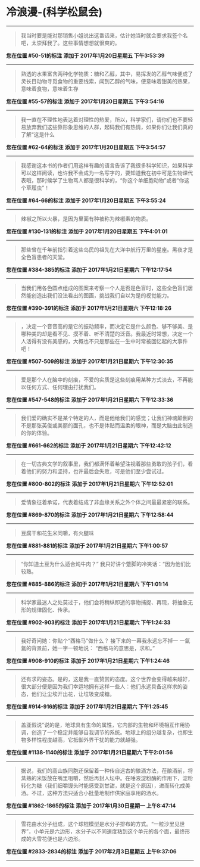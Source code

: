# 冷浪漫-(科学松鼠会)

---

> 我当时要是能对那销售小姐说出这番话来，估计她当时就会要求我签个名吧，太崇拜我了。这些事情想想就很爽的。

**您在位置 #50-51的标注** **添加于 2017年1月20日星期五 下午3:53:39**

---

> 熟透的水果富含两种化学物质：糖和乙醇，其中，易挥发的乙醇气味便成了灵长目动物寻觅食物的重要线索，闻到乙醇的气味，便意味着甜美的熟果，意味着食物，意味着生存

**您在位置 #55-57的标注** **添加于 2017年1月20日星期五 下午3:54:16**

---

> 我一直在不理性地表达着对理性的热爱，所以，科学家们，请你们也不要轻易放弃我们这些靠形象思维的人群，起码我们有热情，如果你们让我们真的了解“这是什么

**您在位置 #62-64的标注** **添加于 2017年1月20日星期五 下午3:54:57**

---

> 我感谢这本书的作者们用这样有趣的语言告诉了我很多科学知识，如果科学可以这样阅读，也许我不会成为一名写字的，要知道我在初中可是生物课代表哦，那时候学了生物骂人都是很科学的，“你这个单细胞动物”或者“你这个草履虫”！

**您在位置 #64-66的标注** **添加于 2017年1月20日星期五 下午3:55:24**

---

> 辣椒之所以火暴，是因为里面有种被称为辣椒素的物质。

**您在位置 #130-131的标注** **添加于 2017年1月20日星期五 下午4:01:01**

---

> 那些曾在千年前指引着这些岛民的祖先在大洋中航行万里的星座。黑夜才是全色盲患者的天堂。

**您在位置 #384-385的标注** **添加于 2017年1月21日星期六 下午12:17:54**

---

> 当我们用各色圆点组成的图案来考察一个人是否是色盲时，这些全色盲们居然能创造出我们没法看出的图画，挑战我们自以为是的视觉能力。

**您在位置 #390-391的标注** **添加于 2017年1月21日星期六 下午12:18:26**

---

> ，决定一个音音高的是它的振动频率，而决定它是什么颜色、够不够美、是哪种美的却是看不见、摸不着、听不清楚的泛音。我最近时常想，决定一个人活得有没有美感的，大概也不只是那些在一生中时常被回忆起的大事件吧！

**您在位置 #507-509的标注** **添加于 2017年1月21日星期六 下午12:30:35**

---

> 爱是那个人在脑中的刻痕，不爱的实质是这些刻痕用某种方式淡去，不再能以任何方式、任何理由打扰我们。

**您在位置 #547-548的标注** **添加于 2017年1月21日星期六 下午12:33:36**

---

> 我们爱的确实不是某个特定的人，而是他给我们的感觉；让我们神魂颠倒的不是那张英俊或美丽的面孔，也不是体贴而温柔的眼神，而是大脑由此制造的你的体验。

**您在位置 #661-662的标注** **添加于 2017年1月21日星期六 下午12:42:12**

---

> 在一切古典文学的叙事里，我们都满怀着希望注视着那些勇敢的孩子们，看着他们的努力和坚持，也许最后会失败，可是他们至少尝试过。

**您在位置 #800-802的标注** **添加于 2017年1月21日星期六 下午12:52:01**

---

> 爱情象征着承诺，代表着结成了非血缘关系之外个体之间最最紧密的联系。

**您在位置 #869-870的标注** **添加于 2017年1月21日星期六 下午12:58:44**

---

> 豆腐干和花生米同嚼，有火腿味

**您在位置 #881-881的标注** **添加于 2017年1月21日星期六 下午1:00:57**

---

> “你知道土豆为什么适合炖牛肉？” 我只好讲个蹩脚的冷笑话：“因为他们比较熟。

**您在位置 #885-886的标注** **添加于 2017年1月21日星期六 下午1:01:14**

---

> 科学家最迷人之处莫过于，他们会将稍纵即逝的事物捕捉、再现，将抽象无形的规律固化、传承。

**您在位置 #902-903的标注** **添加于 2017年1月21日星期六 下午1:24:33**

---

> 我好奇问她：你贴个“西格马”做什么？ 接下来的一幕我永远忘不掉一 一氤氲的背景前，她一字一顿地说： “西格马的意思是，求和。”

**您在位置 #908-910的标注** **添加于 2017年1月21日星期六 下午1:24:46**

---

> 还有求的姿态。是的，这是我一直赞赏的态度。这个世界会变得越来越好，很大部分便是因为我们幸运地拥有这样一些人：他们永远具备这样求的姿态，他们让尘埃开出花，让垃圾变成糖。

**您在位置 #914-916的标注** **添加于 2017年1月21日星期六 下午1:25:45**

---

> 盖亚假说”说的是，地球具有生命的属性，它内部的生物和环境相互作用协调，创造了一个稳定并能够自我调节的系统。地球上的组分越复杂，也即生物多样性程度越高，它抵御外界干扰的能力就越强。

**您在位置 #1138-1140的标注** **添加于 2017年1月21日星期六 下午2:01:56**

---

> 据说，我们的高山族同胞还保留着一种传自远古的酿酒方法，茌酿酒前，将蒸熟的米饭放在嘴里咀嚼，然后再封人坛中。在唾液淀粉酶的作用下，淀粉转化为糖（我们细嚼馒头时能感受到甘甜，就是这个原因），进而转化成美酒。不过，这种方法只适合小批量地制作供家庭享用的酒水。

**您在位置 #1862-1865的标注** **添加于 2017年1月30日星期一 上午8:47:14**

---

> 雪花由水分子组成，这个球棍模型是水分子排布的方式。“一粒沙里见世界”，小单元是六边形，水分子以不同速度粘到这个单元的各个面，最终形成的大雪花便也是六边形。

**您在位置 #2833-2834的标注** **添加于 2017年2月3日星期五 上午9:37:06**

---

